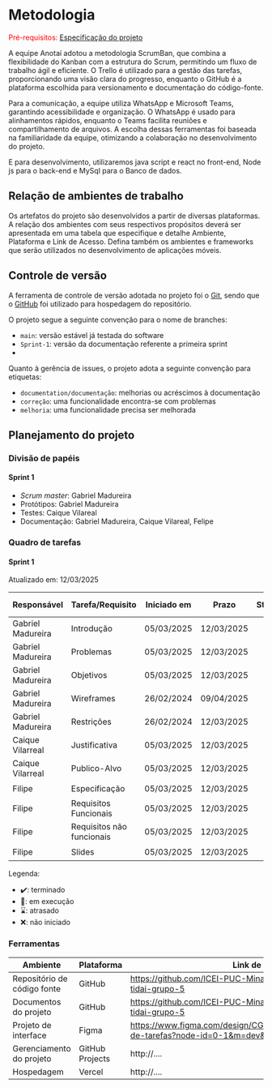 
# Metodologia

<span style="color:red">Pré-requisitos: <a href="02-Especificacao.md"> Especificação do projeto</a></span>

A equipe Anotaí adotou a metodologia ScrumBan, que combina a flexibilidade do Kanban com a estrutura do Scrum, permitindo um fluxo de trabalho ágil e eficiente. O Trello é utilizado para a gestão das tarefas, proporcionando uma visão clara do progresso, enquanto o GitHub é a plataforma escolhida para versionamento e documentação do código-fonte.

Para a comunicação, a equipe utiliza WhatsApp e Microsoft Teams, garantindo acessibilidade e organização. O WhatsApp é usado para alinhamentos rápidos, enquanto o Teams facilita reuniões e compartilhamento de arquivos. A escolha dessas ferramentas foi baseada na familiaridade da equipe, otimizando a colaboração no desenvolvimento do projeto.

E para desenvolvimento, utilizaremos java script e react no front-end, Node js para o back-end e MySql para o Banco de dados.

## Relação de ambientes de trabalho

Os artefatos do projeto são desenvolvidos a partir de diversas plataformas. A relação dos ambientes com seus respectivos propósitos deverá ser apresentada em uma tabela que especifique e detalhe Ambiente, Plataforma e Link de Acesso. Defina também os ambientes e frameworks que serão utilizados no desenvolvimento de aplicações móveis.

## Controle de versão

A ferramenta de controle de versão adotada no projeto foi o [Git](https://git-scm.com/), sendo que o [GitHub](https://github.com) foi utilizado para hospedagem do repositório.

O projeto segue a seguinte convenção para o nome de branches:

- `main`: versão estável já testada do software
- `Sprint-1`: versão da documentação referente a primeira sprint
- 
Quanto à gerência de issues, o projeto adota a seguinte convenção para etiquetas:

- `documentation/documentação`: melhorias ou acréscimos à documentação
- `correção`: uma funcionalidade encontra-se com problemas
- `melhoria`: uma funcionalidade precisa ser melhorada


## Planejamento do projeto

###  Divisão de papéis

#### Sprint 1
- _Scrum master_: Gabriel Madureira
- Protótipos: Gabriel Madureira
- Testes: Caique Vilareal
- Documentação: Gabriel Madureira, Caique Vilareal, Felipe

###  Quadro de tarefas

#### Sprint 1

Atualizado em: 12/03/2025

| Responsável   | Tarefa/Requisito | Iniciado em    | Prazo      | Status | Terminado em    |
| :----         |    :----         |      :----:    | :----:     | :----: | :----:          |
| Gabriel Madureira    | Introdução | 05/03/2025     | 12/03/2025 | ✔️    | 12/03/2025      |
| Gabriel Madureira    | Problemas    | 05/03/2025     | 12/03/2025 | ✔️    | 12/03/2025     |
| Gabriel Madureira    | Objetivos | 05/03/2025     | 12/03/2025 | ✔️     | 12/03/2025    |
| Gabriel Madureira    | Wireframes  | 26/02/2024     | 09/04/2025 | 📝    |     |
| Gabriel Madureira    | Restrições  | 26/02/2024     | 12/03/2025 | 📝    | 12/03/2025    |
| Caique Vilarreal    | Justificativa | 05/03/2025     | 12/03/2025 | ✔️     | 12/03/2025    |
| Caique Vilarreal    | Publico-Alvo | 05/03/2025     | 12/03/2025 | ✔️     | 12/03/2025    |
| Filipe    | Especificação | 05/03/2025     | 12/03/2025 | ✔️     | 12/03/2025    |
| Filipe    | Requisitos Funcionais | 05/03/2025     | 12/03/2025 | ✔️     | 12/03/2025    |
| Filipe    | Requisitos não funcionais | 05/03/2025     | 12/03/2025 | ✔️     | 12/03/2025    |
| Filipe    | Slides | 05/03/2025     | 12/03/2025 | ✔️     | 12/03/2025    |

Legenda:
- ✔️: terminado
- 📝: em execução
- ⌛: atrasado
- ❌: não iniciado

### Ferramentas

| Ambiente                            | Plataforma                         | Link de acesso                         |
|-------------------------------------|------------------------------------|----------------------------------------|
| Repositório de código fonte         | GitHub                             |https://github.com/ICEI-PUC-Minas-PCO-ADS-TI/2025-1-p3-tidai-grupo-5|
| Documentos do projeto               | GitHub                             |https://github.com/ICEI-PUC-Minas-PCO-ADS-TI/2025-1-p3-tidai-grupo-5|
| Projeto de interface                | Figma                              |https://www.figma.com/design/CG0A4AGDgCua1hwyJFzW8G/lista-de-tarefas?node-id=0-1&m=dev&t=sc73mU8sUnCz3rcZ-1|
| Gerenciamento do projeto            | GitHub Projects                    | http://....                            |
| Hospedagem                          | Vercel                             | http://....                            |
                           
